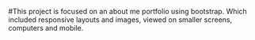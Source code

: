 #This project is focused on an about me portfolio using bootstrap. Which included responsive layouts and images, viewed on smaller screens, computers and mobile.
